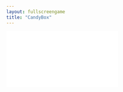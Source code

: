 ```yaml
---
layout: fullscreengame
title: "CandyBox"
---
```

<embed src="src/" width="auto" height="auto" allowfullscreen>
